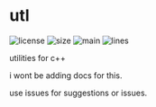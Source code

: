 # utl
![license](https://img.shields.io/github/license/rosidae/utl) ![size](https://img.shields.io/github/languages/code-size/rosidae/utl) ![main](https://img.shields.io/github/languages/top/rosidae/utl) ![lines](https://img.shields.io/tokei/lines/github/rosidae/utl)


utilities for c++

i wont be adding docs for this.

use issues for suggestions or issues.
